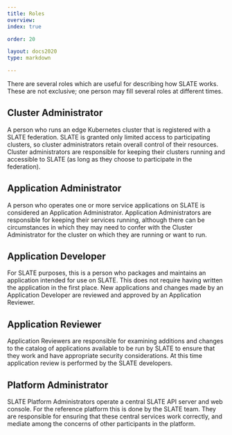 ```yaml
---
title: Roles
overview: 
index: true

order: 20 

layout: docs2020
type: markdown

---
```


There are several roles which are useful for describing how SLATE works. These are not exclusive; one person may fill several roles at different times. 

## Cluster Administrator

A person who runs an edge Kubernetes cluster that is registered with a SLATE federation. SLATE is granted only limited access to participating clusters, so cluster administrators retain overall control of their resources. Cluster administrators are responsible for keeping their clusters running and accessible to SLATE (as long as they choose to participate in the federation). 

## Application Administrator

A person who operates one or more service applications on SLATE is considered an Application Administrator. Application Administrators are responsible for keeping their services running, although there can be circumstances in which they may need to confer with the Cluster Administrator for the cluster on which they are running or want to run. 

## Application Developer

For SLATE purposes, this is a person who packages and maintains an application intended for use on SLATE. This does not require having written the application in the first place. New applications and changes made by an Application Developer are reviewed and approved by an Application Reviewer. 

## Application Reviewer

Application Reviewers are responsible for examining additions and changes to the catalog of applications available to be run by SLATE to ensure that they work and have appropriate security considerations. At this time application review is performed by the SLATE developers. 

## Platform Administrator

SLATE Platform Administrators operate a central SLATE API server and web console. For the reference platform this is done by the SLATE team. They are responsible for ensuring that these central services work correctly, and mediate among the concerns of other participants in the platform. 

